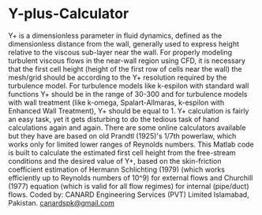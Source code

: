 # Y-plus-Calculator
Y+ is a dimensionless parameter in fluid dynamics, defined as the dimensionless distance from the wall, generally used to express
height relative to the viscous sub-layer near the wall. For properly modeling turbulent viscous flows in the near-wall region using CFD, it is necessary that the first cell height (height of the first row of cells near the wall) the mesh/grid should be according to the Y+ resolution required by the turbulence model.
For turbulence models like k-espilon with standard wall functions Y+ should be in the range of 30-300 and for turbulence models with wall treatment (like k-omega, Spalart-Allmaras, k-espilon with Enhanced Wall Treatment), Y+ should be equal to 1.
Y+ calculation is fairly an easy task, yet it gets disturbing to do the tedious task of hand calculations again and again. There are some online calculators available but they have are based on old Prandtl (1925)'s 1/7th powerlaw, which works only for limited lower ranges of Reynolds numbers.
This Matlab code is built to calculate the estimated first cell height from the free-stream conditions and the desired value of Y+,
based on the skin-friction coefficient estimation of Hermann Schlichting (1979) (which works efficiently up to Reynolds numbers of
10^9) for external flows and Churchill (1977) equation (which is valid for all flow regimes) for internal (pipe/duct) flows.
Coded by: CANARD Engineering Services (PVT) Limited
Islamabad, Pakistan.
canardspk@gmail.com
